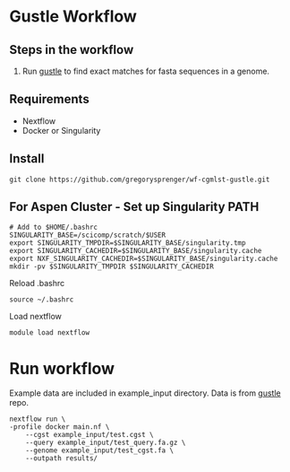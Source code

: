 # Gustle Workflow

## Steps in the workflow
1. Run [gustle](https://github.com/supernifty/gustle) to find exact matches for fasta sequences in a genome.

## Requirements
* Nextflow
* Docker or Singularity

## Install
```
git clone https://github.com/gregorysprenger/wf-cgmlst-gustle.git
```

## For Aspen Cluster - Set up Singularity PATH
```
# Add to $HOME/.bashrc
SINGULARITY_BASE=/scicomp/scratch/$USER
export SINGULARITY_TMPDIR=$SINGULARITY_BASE/singularity.tmp
export SINGULARITY_CACHEDIR=$SINGULARITY_BASE/singularity.cache
export NXF_SINGULARITY_CACHEDIR=$SINGULARITY_BASE/singularity.cache
mkdir -pv $SINGULARITY_TMPDIR $SINGULARITY_CACHEDIR
```

Reload .bashrc
```
source ~/.bashrc
```

Load nextflow
```
module load nextflow
```

# Run workflow
Example data are included in example_input directory. Data is from [gustle](https://github.com/supernifty/gustle) repo.

```
nextflow run \
-profile docker main.nf \
    --cgst example_input/test.cgst \
    --query example_input/test_query.fa.gz \
    --genome example_input/test_cgst.fa \
    --outpath results/
```
